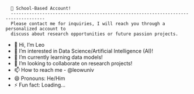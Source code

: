       🏫 School-Based Account! 
      -----------------------------------------------------------------------------------
      Please contact me for inquiries, I will reach you through a personalized account to 
      discuss about research opportunities or future passion projects.

- 👋 Hi, I’m Leo
- 👀 I’m interested in Data Science/Artificial Intelligence (AI)!
- 🌱 I’m currently learning data models!
- 💞️ I’m looking to collaborate on research projects!
- 📫 How to reach me - @leowuniv
- 😄 Pronouns: He/Him
- ⚡ Fun fact: Loading...

<!---
leowuniv/leowuniv is a ✨ special ✨ repository because its `README.md` (this file) appears on your GitHub profile.
You can click the Preview link to take a look at your changes.
--->

